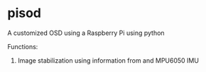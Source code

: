 # pisod
A customized OSD using a Raspberry Pi using python

Functions:
1. Image stabilization using information from and MPU6050 IMU
